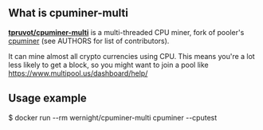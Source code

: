 What is cpuminer-multi
----------------------

[**tpruvot/cpuminer-multi**](https://github.com/tpruvot/cpuminer-multi) is a multi-threaded CPU miner, fork of pooler's [cpuminer](https://github.com/pooler) (see AUTHORS for list of contributors).

It can mine almost all crypto currencies using CPU. This means you're a lot less likely to get a block, so
you might want to join a pool like https://www.multipool.us/dashboard/help/


Usage example
-------------

  $ docker run --rm wernight/cpuminer-multi cpuminer --cputest
